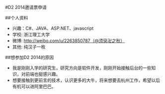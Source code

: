 #D2 2014邀请票申请

##个人资料

  * 兴趣：C#、JAVA、ASP.NET、javascript
  * 学校: 浙江理工大学
  * 微博: http://weibo.com/u/2263850787（@须臾卍之秋）
  * 其他: 纯汉子一枚

##想参加D2 2014的原因

  * 我是刚刚入学的研究生，研究方向是软件开发，刚刚开始接触后台的一些知识，对前端也挺感兴趣。
  * 想要接触到更前言的技术，认识更多的大牛，将来想要去杭州工作，希望以后有机可以进阿里巴巴。
